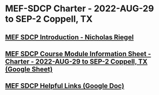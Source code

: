 #  MEF-SDCP Charter - 2022-AUG-29 to SEP-2 Coppell, TX

## [MEF SDCP Introduction - Nicholas Riegel](https://docs.google.com/presentation/d/1dDd9z5g9wYJKA0nkQ3nePmTewDzV1EeT4feaJpl1iT0/edit?usp=sharing)

## [MEF SDCP Course Module Information Sheet - Charter - 2022-AUG-29 to SEP-2 Coppell, TX (Google Sheet)](https://docs.google.com/spreadsheets/d/1ZRie1g-d-8s-hP3dQtTKHSkPMYG0k1-0hvquxZCJtZE/edit?usp=sharing)

## [MEF SDCP Helpful Links (Google Doc)](https://docs.google.com/document/d/1CEhzOy3CoO7A5GLpZ-TgOyks7mE6EZ4iq-6ft3hRnw0/edit?usp=sharing)

